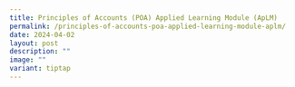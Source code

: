 ```yaml
---
title: Principles of Accounts (POA) Applied Learning Module (ApLM)
permalink: /principles-of-accounts-poa-applied-learning-module-aplm/
date: 2024-04-02
layout: post
description: ""
image: ""
variant: tiptap
---
```

